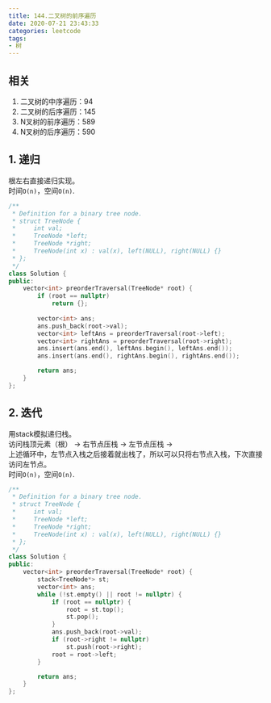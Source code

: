 ```yaml
---
title: 144.二叉树的前序遍历
date: 2020-07-21 23:43:33
categories: leetcode
tags: 
- 树
---
```

## 相关
1. 二叉树的中序遍历：94
2. 二叉树的后序遍历：145
3. N叉树的前序遍历：589
4. N叉树的后序遍历：590

## 1. 递归
根左右直接递归实现。  
时间`O(n)`，空间`O(n)`.  
```cpp
/**
 * Definition for a binary tree node.
 * struct TreeNode {
 *     int val;
 *     TreeNode *left;
 *     TreeNode *right;
 *     TreeNode(int x) : val(x), left(NULL), right(NULL) {}
 * };
 */
class Solution {
public:
    vector<int> preorderTraversal(TreeNode* root) {
        if (root == nullptr)
            return {};
        
        vector<int> ans;
        ans.push_back(root->val);
        vector<int> leftAns = preorderTraversal(root->left);
        vector<int> rightAns = preorderTraversal(root->right);
        ans.insert(ans.end(), leftAns.begin(), leftAns.end());
        ans.insert(ans.end(), rightAns.begin(), rightAns.end());

        return ans;
    }
};
```

## 2. 迭代
用stack模拟递归栈。  
访问栈顶元素（根） -> 右节点压栈 -> 左节点压栈 ->  
上述循环中，左节点入栈之后接着就出栈了，所以可以只将右节点入栈，下次直接访问左节点。  
时间`O(n)`，空间`O(n)`.  
```cpp
/**
 * Definition for a binary tree node.
 * struct TreeNode {
 *     int val;
 *     TreeNode *left;
 *     TreeNode *right;
 *     TreeNode(int x) : val(x), left(NULL), right(NULL) {}
 * };
 */
class Solution {
public:
    vector<int> preorderTraversal(TreeNode* root) {
        stack<TreeNode*> st;
        vector<int> ans;
        while (!st.empty() || root != nullptr) {
            if (root == nullptr) {
                root = st.top();
                st.pop();
            }
            ans.push_back(root->val);
            if (root->right != nullptr)
                st.push(root->right);
            root = root->left;
        }

        return ans;
    }
};
```